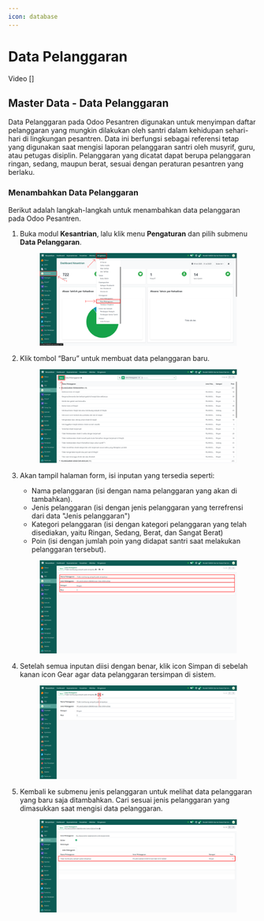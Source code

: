 ```yaml
---
icon: database
---
```


# Data Pelanggaran

Video \[]

## Master Data - Data Pelanggaran

Data Pelanggaran pada Odoo Pesantren digunakan untuk menyimpan daftar pelanggaran yang mungkin dilakukan oleh santri dalam kehidupan sehari-hari di lingkungan pesantren. Data ini berfungsi sebagai referensi tetap yang digunakan saat mengisi laporan pelanggaran santri oleh musyrif, guru, atau petugas disiplin. Pelanggaran yang dicatat dapat berupa pelanggaran ringan, sedang, maupun berat, sesuai dengan peraturan pesantren yang berlaku.

### Menambahkan Data Pelanggaran

Berikut adalah langkah-langkah untuk menambahkan data pelanggaran pada Odoo Pesantren.

1.  Buka modul **Kesantrian**, lalu klik menu **Pengaturan** dan pilih submenu **Data Pelanggaran**.

    <figure><img src="../../../.gitbook/assets/images-173.png" alt=""><figcaption></figcaption></figure>


2.  Klik tombol “Baru” untuk membuat data pelanggaran baru.

    <figure><img src="../../../.gitbook/assets/images-174.png" alt=""><figcaption></figcaption></figure>


3.  Akan tampil halaman form, isi inputan yang tersedia seperti:

    * Nama pelanggaran (isi dengan nama pelanggaran yang akan di tambahkan).
    * Jenis pelanggaran (isi dengan jenis pelanggaran yang terrefrensi dari data "Jenis pelanggaran")
    * Kategori pelanggaran (isi dengan kategori pelanggaran yang telah disediakan, yaitu Ringan, Sedang, Berat, dan Sangat Berat)
    * Poin (isi dengan jumlah poin yang didapat santri saat melakukan pelanggaran tersebut).

    <figure><img src="../../../.gitbook/assets/images-175.png" alt=""><figcaption></figcaption></figure>


4.  Setelah semua inputan diisi dengan benar, klik icon Simpan di sebelah kanan icon Gear agar data pelanggaran tersimpan di sistem.

    <figure><img src="../../../.gitbook/assets/images-176.png" alt=""><figcaption></figcaption></figure>


5.  Kembali ke submenu jenis pelanggaran untuk melihat data pelanggaran yang baru saja ditambahkan. Cari sesuai jenis pelanggaran yang dimasukkan saat mengisi data pelanggaran.

    <figure><img src="../../../.gitbook/assets/images-177.png" alt=""><figcaption></figcaption></figure>
